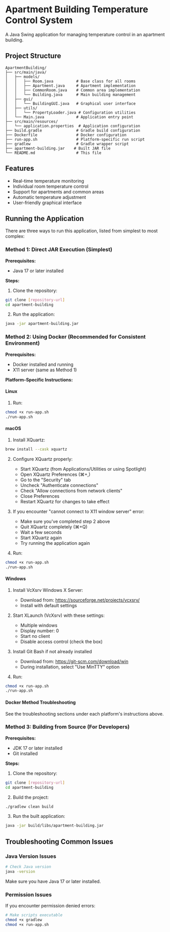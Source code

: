 # Apartment Building Temperature Control System

A Java Swing application for managing temperature control in an apartment building.

## Project Structure

```
ApartmentBuilding/
├── src/main/java/
│   ├── models/
│   │   ├── Room.java          # Base class for all rooms
│   │   ├── Apartment.java     # Apartment implementation
│   │   ├── CommonRoom.java    # Common area implementation
│   │   └── Building.java      # Main building management
│   ├── gui/
│   │   └── BuildingGUI.java   # Graphical user interface
│   ├── utils/
│   │   └── PropertyLoader.java # Configuration utilities
│   └── Main.java              # Application entry point
├── src/main/resources/
│   └── application.properties  # Application configuration
├── build.gradle               # Gradle build configuration
├── Dockerfile                 # Docker configuration
├── run-app.sh                 # Platform-specific run script
├── gradlew                    # Gradle wrapper script
├── apartment-building.jar    # Built JAR file
└── README.md                  # This file
```

## Features

- Real-time temperature monitoring
- Individual room temperature control
- Support for apartments and common areas
- Automatic temperature adjustment
- User-friendly graphical interface

## Running the Application

There are three ways to run this application, listed from simplest to most complex:

### Method 1: Direct JAR Execution (Simplest)

**Prerequisites:**
- Java 17 or later installed

**Steps:**
1. Clone the repository:
```bash
git clone [repository-url]
cd apartment-building
```
2. Run the application:
```bash
java -jar apartment-building.jar
```

### Method 2: Using Docker (Recommended for Consistent Environment)

**Prerequisites:**
- Docker installed and running
- X11 server (same as Method 1)

**Platform-Specific Instructions:**

#### Linux
1. Run:
```bash
chmod +x run-app.sh
./run-app.sh
```

#### macOS
1. Install XQuartz:
```bash
brew install --cask xquartz
```

2. Configure XQuartz properly:
   - Start XQuartz (from Applications/Utilities or using Spotlight)
   - Open XQuartz Preferences (⌘+,)
   - Go to the "Security" tab
   - Uncheck "Authenticate connections"
   - Check "Allow connections from network clients"
   - Close Preferences
   - Restart XQuartz for changes to take effect

3. If you encounter "cannot connect to X11 window server" error:
   - Make sure you've completed step 2 above
   - Quit XQuartz completely (⌘+Q)
   - Wait a few seconds
   - Start XQuartz again
   - Try running the application again

4. Run:
```bash
chmod +x run-app.sh
./run-app.sh
```

#### Windows
1. Install VcXsrv Windows X Server:
   - Download from: https://sourceforge.net/projects/vcxsrv/
   - Install with default settings

2. Start XLaunch (VcXsrv) with these settings:
   - Multiple windows
   - Display number: 0
   - Start no client
   - Disable access control (check the box)

3. Install Git Bash if not already installed
   - Download from: https://git-scm.com/download/win
   - During installation, select "Use MinTTY" option

4. Run:
```bash
chmod +x run-app.sh
./run-app.sh
```

#### Docker Method Troubleshooting

See the troubleshooting sections under each platform's instructions above.

### Method 3: Building from Source (For Developers)

**Prerequisites:**
- JDK 17 or later installed
- Git installed

**Steps:**
1. Clone the repository:
```bash
git clone [repository-url]
cd apartment-building
```

2. Build the project:
```bash
./gradlew clean build
```

3. Run the built application:
```bash
java -jar build/libs/apartment-building.jar
```

## Troubleshooting Common Issues


### Java Version Issues
```bash
# Check Java version
java -version
```
Make sure you have Java 17 or later installed.

### Permission Issues
If you encounter permission denied errors:
```bash
# Make scripts executable
chmod +x gradlew
chmod +x run-app.sh
```